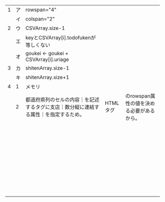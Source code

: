 |      |      |                                                              |                                                       |
| ---- | ---- | ------------------------------------------------------------ | ----------------------------------------------------- |
| 1    | ア   | rowspan="4"                                                  |                                                       |
|      | イ   | colspan="2"                                                  |                                                       |
| 2    | ウ   | CSVArray.size-1                                              |                                                       |
|      | エ   | keyとCSVArray[i].todofukenが等しくない                       |                                                       |
|      | オ   | goukei <- goukei + CSVArray[i].uriage                        |                                                       |
| 3    | カ   | shitenArray.size-1                                           |                                                       |
|      | キ   | shitenArray.size+1                                           |                                                       |
| 4    | 1    | メモリ                                                       |                                                       |
|      | 2    | 都道府県列のセルの内容｜を記述するタグに支店｜数分縦に連結する属性｜を指定するため。 | HTMLタグ<td>のrowspan属性の値を決める必要があるから。 |
|      |      |                                                              |                                                       |
|      |      |                                                              |                                                       |
|      |      |                                                              |                                                       |
|      |      |                                                              |                                                       |
|      |      |                                                              |                                                       |
|      |      |                                                              |                                                       |
|      |      |                                                              |                                                       |
|      |      |                                                              |                                                       |
|      |      |                                                              |                                                       |
|      |      |                                                              |                                                       |
|      |      |                                                              |                                                       |
|      |      |                                                              |                                                       |
|      |      |                                                              |                                                       |
|      |      |                                                              |                                                       |
|      |      |                                                              |                                                       |
|      |      |                                                              |                                                       |
|      |      |                                                              |                                                       |
|      |      |                                                              |                                                       |
|      |      |                                                              |                                                       |
|      |      |                                                              |                                                       |
|      |      |                                                              |                                                       |
|      |      |                                                              |                                                       |
|      |      |                                                              |                                                       |
|      |      |                                                              |                                                       |
|      |      |                                                              |                                                       |
|      |      |                                                              |                                                       |
|      |      |                                                              |                                                       |
|      |      |                                                              |                                                       |
|      |      |                                                              |                                                       |
|      |      |                                                              |                                                       |
|      |      |                                                              |                                                       |
|      |      |                                                              |                                                       |
|      |      |                                                              |                                                       |
|      |      |                                                              |                                                       |
|      |      |                                                              |                                                       |
|      |      |                                                              |                                                       |
|      |      |                                                              |                                                       |
|      |      |                                                              |                                                       |
|      |      |                                                              |                                                       |
|      |      |                                                              |                                                       |
